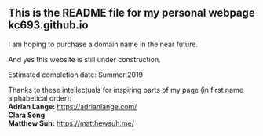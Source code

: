 ## This is the README file for my personal webpage kc693.github.io

I am hoping to purchase a domain name in the near future.

And yes this website is still under construction.

Estimated completion date: Summer 2019  

Thanks to these intellectuals for inspiring parts of my page (in first name alphabetical order):  
**Adrian Lange:** https://adrianlange.com/  
**Clara Song**  
**Matthew Suh:** https://matthewsuh.me/  

